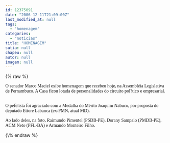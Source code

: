 ```yaml
---
id: 12375091
date: "2006-12-11T21:09:00Z"
last_modified_at: null
tags:
  - "homenagem"
categories:
  - "noticias"
title: "HOMENAGEM"
sutia: null
chapeu: null
autor: null
imagem: null
---
```

{\% raw %}
<p><P><FONT face=Verdana>O senador Marco Maciel exibe homenagem que recebeu hoje, na Assembléia Legislativa de Pernambuco. A Casa ficou lotada de personalidades do circuito pol?tico e empresarial. &nbsp;</FONT></P></p>
<p><P><FONT face=Verdana>O pefelista foi agraciado com a Medalha do Mérito Joaquim Nabuco, por proposta&nbsp;</FONT><FONT face=Verdana>do deputado Ettore Labanca (ex-PMN, atual MD).&nbsp;</FONT></P></p>
<p><P><FONT face=Verdana>Ao lado deles, na foto, Raimundo Pimentel (PSDB-PE), Dorany Sampaio (PMDB-PE), ACM Neto (PFL-BA) e Armando Monteiro&nbsp;Filho.&nbsp;</FONT></P> </p>
{\% endraw %}